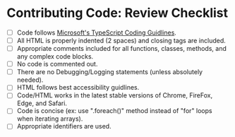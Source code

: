 # Contributing Code: Review Checklist

- [ ] Code follows [Microsoft's TypeScript Coding Guidlines](https://github.com/Microsoft/TypeScript/wiki/Coding-guidelines).
- [ ] All HTML is properly indented (2 spaces) and closing tags are included.
- [ ] Appropriate comments included for all functions, classes, methods, and any complex code blocks.
- [ ] No code is commented out. 
- [ ] There are no Debugging/Logging statements (unless absolutely needed).
- [ ] HTML follows best accessibility guidlines.
- [ ] Code/HTML works in the latest stable versions of Chrome, FireFox, Edge, and Safari.
- [ ] Code is concise (ex: use ".foreach()" method instead of "for" loops when iterating arrays).
- [ ] Appropriate identifiers are used.

